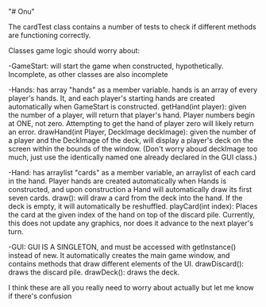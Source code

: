 "# Onu" 

The cardTest class contains a number of tests to check if different methods are functioning correctly.


Classes game logic should worry about:

-GameStart: will start the game when constructed, hypothetically. Incomplete, as other classes are also incomplete

-Hands: has array "hands" as a member variable. hands is an array of every player's hands. It, and each player's starting hands are
created automatically when GameStart is constructed.
    getHand(int player): given the number of a player, will return that player's hand. Player numbers begin at ONE, not zero.
        Attempting to get the hand of player zero will likely return an error.
    drawHand(int Player, DeckImage deckImage): given the number of a player and the DeckImage of the deck, will display a player's deck
        on the screen within the bounds of the window. (Don't worry aboud deckImage too much, just use the identically named one already declared in the GUI class.)

-Hand: has arraylist "cards" as a member variable, an arraylist of each card in the hand. Player hands are created automatically when Hands is constructed, and upon construction a Hand will automatically draw its first seven cards.
    draw(): will draw a card from the deck into the hand. If the deck is empty, it will automatically be reshuffled.
    playCard(int index): Places the card at the given index of the hand on top of the discard pile. Currently, this does not update any
        graphics, nor does it advance to the next player's turn.
    
-GUI: GUI IS A SINGLETON, and must be accessed with getInstance() instead of new. It automatically creates the main game window, and contains methods that draw different elements of the UI.
    drawDiscard(): draws the discard pile.
    drawDeck(): draws the deck.

I think these are all you really need to worry about actually but let me know if there's confusion